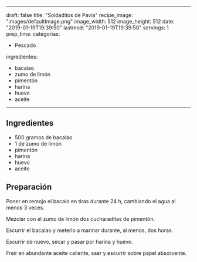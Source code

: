 
---
draft: false
title: "Soldaditos de Pavía"
recipe_image: "images/defaultImage.png"
image_width: 512
image_height: 512
date: "2019-01-19T19:39:50"
lastmod: "2019-01-19T19:39:50"
servings: 1
prep_time: 
categorias:
  - Pescado

ingredientes:
  - bacalao
  - zumo de limón
  - pimentón
  - harina
  - huevo
  - aceite
---

## Ingredientes
- 500 gramos de bacalao
- 1  de zumo de limón
- pimentón
- harina
- huevo
- aceite

## Preparación
Poner en remojo el bacalo en tiras durante 24 h, cambiando el agua al menos 3 veces.

Mezclar con el zumo de limón dos cucharaditas de pimentón.

Escurrir el bacalao y meterlo a marinar  durante, al menos, dos horas.

Escurrir de nuevo, secar y pasar por harina y huevo.

Freir en abundante aceite caliente, saar y escurrir sobre papel absorvente.


